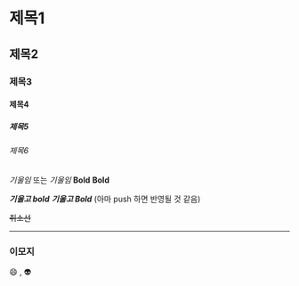 # 제목1
## 제목2
### 제목3
#### 제목4
##### 제목5
###### 제목6

*기울임*  또는 _기울임_
**Bold**  __Bold__

***기울고 bold***  ___기울고 Bold___ (아마 push 하면 반영될 것 같음)

~~취소선~~

---

### 이모지
:smile: , :alien:



